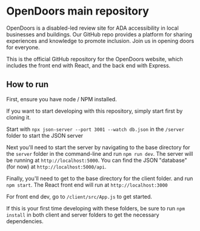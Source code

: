 
# OpenDoors main repository

OpenDoors is a disabled-led review site for ADA accessibility in local businesses and buildings. Our GitHub repo provides a platform for sharing experiences and knowledge to promote inclusion. Join us in opening doors for everyone.

This is the official GitHub repository for the OpenDoors website, which includes the front end with React, and the back end with Express. 

## How to run

First, ensure you have node / NPM installed.

If you want to start developing with this repository, simply start first by cloning it. 

Start with `npx json-server --port 3001 --watch db.json` in the `/server` folder to start the JSON server

Next you'll need to start the server by navigating to the base directory for the `server` folder in the command-line and run `npm run dev`. The server will be running at `http://localhost:5000`. You can find the JSON "database" (for now) at `http://localhost:5000/api`. 

Finally, you'll need to get to the base directory for the client folder. and run `npm start`.  The React front end will run at `http://localhost:3000`

For front end dev, go to `/client/src/App.js` to get started.

If this is your first time developing with these folders, be sure to run `npm install` in both client and server folders to get the necessary dependencies.
